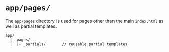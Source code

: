 # `app/pages/`

The `app/pages` directory is used for pages other than the main `index.html` as well as partial templates.

```
app/
  |- pages/
  |  |- _partials/       // reusable partial templates
```
